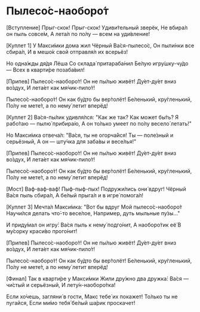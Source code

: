 # Пылесо́с-наоборо́т

[Вступление]
Прыг-скок! Прыг-скок!
Удиви́тельный зверёк,
Не вбира́л он пыль совсе́м,
А лета́л по по́лу — всем на уди́вление!

[Куплет 1]
У Макси́мки дома жил
Чёрный Ва́ся-пылесо́с,
Он пыли́нки все сбира́л,
И в мешо́к свой отправля́л их всерьёз!

Но одна́жды дя́дя Лёша
Со склада́ притараба́нил
Бе́лую игру́шку-чу́до —
Всех в кварти́ре позаба́вил!

[Припев]
Пылесо́с-наоборо́т!
Он не пы́лью живёт!
Ду́ет-ду́ет вниз во́здух,
И лета́ет как мя́чик-пило́т!

Пылесо́с-наоборо́т!
Он как бу́дто бы вер́толёт!
Бе́ленький, кру́гленький,
По́лу не мете́т, а по нему́ летит вперёд!

[Куплет 2]
Ва́ся-пы́лик удивля́лся:
"Как же так? Как может бы́ть?
Я рабо́таю — пылю́ прибира́ю,
А он то́лько умеет по по́лу весело́ летать!"

Но Макси́мка отвеча́л:
"Ва́ся, ты не огорча́йся!
Ты — поле́зный и серьёзный,
А он — шту́чка для заба́вы и весе́лья!"

[Припев]
Пылесо́с-наоборо́т!
Он не пы́лью живёт!
Ду́ет-ду́ет вниз во́здух,
И лета́ет как мя́чик-пило́т!

Пылесо́с-наоборо́т!
Он как бу́дто бы вер́толёт!
Бе́ленький, кру́гленький,
По́лу не мете́т, а по нему́ летит вперёд!

[Мост]
Ваф-ваф-ваф! Пыф-пыф-пых!
Подружи́лись они́ вдруг!
Чёрный Ва́ся пыль сбира́л,
А бе́лый прыга́л и в игре́ помога́л!

[Куплет 3]
Мечта́л Макси́мка: "Вот бы вдруг
Мой пылесо́с-наоборо́т
Научи́лся делать что́-то весе́лое,
Например, дуть мыльные пу́зы..."

И приду́мал он игру́:
Ва́ся пыль к нему́ подго́нит,
А наоборо́тик её́
В му́сорку краси́во прого́нит!

[Припев]
Пылесо́с-наоборо́т!
Он не пы́лью живёт!
Ду́ет-ду́ет вниз во́здух,
И лета́ет как мя́чик-пило́т!

Пылесо́с-наоборо́т!
Он как бу́дто бы вер́толёт!
Бе́ленький, кру́гленький,
По́лу не мете́т, а по нему́ летит вперёд!

[Финал]
Так в кварти́ре у Макси́мки
Жили дру́жно два дружка́:
Ва́ся — чи́стый и серьёзный,
И лету́н-наоборо́тка!

Если хо́чешь, загляни́ в гости,
Макс тебе́ их покажет!
То́лько ты не пугайся,
Если ми́мо тебя́ бе́лый ша́рик проскачет!
